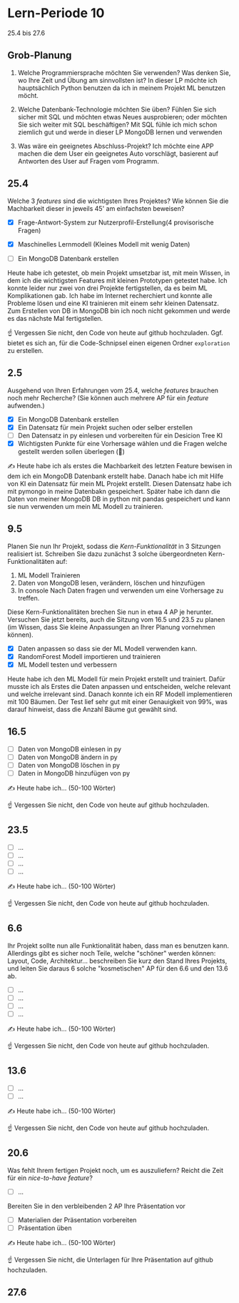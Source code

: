 # Lern-Periode 10

25.4 bis 27.6

## Grob-Planung

1. Welche Programmiersprache möchten Sie verwenden? Was denken Sie, wo Ihre Zeit und Übung am sinnvollsten ist?
   In dieser LP möchte ich hauptsächlich Python benutzen da ich in meinem Projekt ML benutzen möcht.
   
1. Welche Datenbank-Technologie möchten Sie üben? Fühlen Sie sich sicher mit SQL und möchten etwas Neues ausprobieren; oder möchten Sie sich weiter mit SQL beschäftigen?
   Mit SQL fühle ich mich schon ziemlich gut und werde in dieser LP MongoDB lernen und verwenden
   
1. Was wäre ein geeignetes Abschluss-Projekt?
   Ich möchte eine APP machen die dem User ein geeignetes Auto vorschlägt, basierent auf Antworten des User auf Fragen vom Programm.

## 25.4

Welche 3 *features* sind die wichtigsten Ihres Projektes? Wie können Sie die Machbarkeit dieser in jeweils 45' am einfachsten beweisen?

- [x] Frage-Antwort-System zur Nutzerprofil-Erstellung(4 provisorische Fragen)
- [x] Maschinelles Lernmodell (Kleines Modell mit wenig Daten)
- [ ] Ein MongoDB Datenbank erstellen


Heute habe ich getestet, ob mein Projekt umsetzbar ist, mit mein Wissen, in dem ich die wichtigsten Features mit kleinen Prototypen getestet habe. Ich konnte leider nur zwei von drei Projekte fertigstellen, da es beim ML Komplikationen gab. Ich habe im Internet recherchiert und konnte alle Probleme lösen und eine KI trainieren mit einem sehr kleinen Datensatz. Zum Erstellen von DB in MongoDB bin ich noch nicht gekommen und werde es das nächste Mal fertigstellen.

☝️ Vergessen Sie nicht, den Code von heute auf github hochzuladen. Ggf. bietet es sich an, für die Code-Schnipsel einen eigenen Ordner `exploration` zu erstellen.

## 2.5

Ausgehend von Ihren Erfahrungen vom 25.4, welche *features* brauchen noch mehr Recherche? (Sie können auch mehrere AP für ein *feature* aufwenden.)

- [x] Ein MongoDB Datenbank erstellen
- [x] Ein Datensatz für mein Projekt suchen oder selber erstellen
- [ ] Den Datensatz in py einlesen und vorbereiten für ein Desicion Tree KI
- [x] Wichtigsten Punkte für eine Vorhersage wählen und die Fragen welche gestellt werden sollen überlegen (📵)

✍️ Heute habe ich als erstes die Machbarkeit des letzten Feature bewisen in dem ich ein MongoDB Datenbank erstellt habe. Danach habe ich mit Hilfe von KI ein Datensatz für mein ML Projekt erstellt. Diesen Datensatz habe ich mit pymongo in meine Datenbakn gespeichert. Später habe ich dann die Daten von meiner MongoDB DB in python mit pandas gespeichert und kann sie nun verwenden um mein ML Modell zu trainieren.

## 9.5

Planen Sie nun Ihr Projekt, sodass die *Kern-Funktionalität* in 3 Sitzungen realisiert ist. Schreiben Sie dazu zunächst 3 solche übergeordneten Kern-Funktionalitäten auf: 

1. ML Modell Trainieren
2. Daten von MongoDB lesen, verändern, löschen und hinzufügen
3. In console Nach Daten fragen und verwenden um eine Vorhersage zu treffen.

Diese Kern-Funktionalitäten brechen Sie nun in etwa 4 AP je herunter. Versuchen Sie jetzt bereits, auch die Sitzung vom 16.5 und 23.5 zu planen (im Wissen, dass Sie kleine Anpassungen an Ihrer Planung vornehmen können).

- [x] Daten anpassen so dass sie der ML Modell verwenden kann.
- [x] RandomForest Modell importieren und trainieren
- [x] ML Modell testen und verbessern

Heute habe ich den ML Modell für mein Projekt erstellt und trainiert. Dafür musste ich als Erstes die Daten anpassen und entscheiden, welche relevant und welche irrelevant sind. Danach konnte ich ein RF Modell implementieren mit 100 Bäumen. Der Test lief sehr gut mit einer Genauigkeit von 99%, was darauf hinweist, dass die Anzahl Bäume gut gewählt sind.

## 16.5

- [ ] Daten von MongoDB einlesen in py
- [ ] Daten von MongoDB ändern in py
- [ ] Daten von MongoDB löschen in py
- [ ] Daten in MongoDB hinzufügen von py

✍️ Heute habe ich... (50-100 Wörter)

☝️  Vergessen Sie nicht, den Code von heute auf github hochzuladen.

## 23.5

- [ ] ...
- [ ] ...
- [ ] ...
- [ ] ...

✍️ Heute habe ich... (50-100 Wörter)

☝️  Vergessen Sie nicht, den Code von heute auf github hochzuladen.

## 6.6

Ihr Projekt sollte nun alle Funktionalität haben, dass man es benutzen kann. Allerdings gibt es sicher noch Teile, welche "schöner" werden können: Layout, Code, Architektur... beschreiben Sie kurz den Stand Ihres Projekts, und leiten Sie daraus 6 solche "kosmetischen" AP für den 6.6 und den 13.6 ab.

- [ ] ...
- [ ] ...
- [ ] ...
- [ ] ...

✍️ Heute habe ich... (50-100 Wörter)

☝️  Vergessen Sie nicht, den Code von heute auf github hochzuladen.

## 13.6

- [ ] ...
- [ ] ...

✍️ Heute habe ich... (50-100 Wörter)

☝️  Vergessen Sie nicht, den Code von heute auf github hochzuladen.

## 20.6

Was fehlt Ihrem fertigen Projekt noch, um es auszuliefern? Reicht die Zeit für ein *nice-to-have feature*?

- [ ] ...

Bereiten Sie in den verbleibenden 2 AP Ihre Präsentation vor

- [ ] Materialien der Präsentation vorbereiten
- [ ] Präsentation üben

✍️ Heute habe ich... (50-100 Wörter)

☝️  Vergessen Sie nicht, die Unterlagen für Ihre Präsentation auf github hochzuladen.

## 27.6
